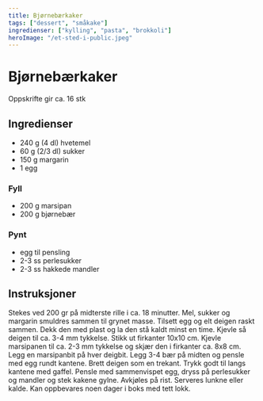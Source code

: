 ```yaml
---
title: Bjørnebærkaker
tags: ["dessert", "småkake"]
ingredienser: ["kylling", "pasta", "brokkoli"]
heroImage: "/et-sted-i-public.jpeg"
---
```


# Bjørnebærkaker

Oppskrifte gir ca. 16 stk

## Ingredienser

- 240 g (4 dl) hvetemel
- 60 g (2/3 dl) sukker
- 150 g margarin
- 1 egg

### Fyll

- 200 g marsipan
- 200 g bjørnebær

### Pynt

- egg til pensling
- 2-3 ss perlesukker
- 2-3 ss hakkede mandler

## Instruksjoner

Stekes ved 200 gr på midterste rille i ca. 18 minutter. Mel, sukker og margarin smuldres sammen til grynet masse. Tilsett egg og elt deigen raskt sammen. Dekk den med plast og la den stå kaldt minst en time. Kjevle så deigen til ca. 3-4 mm tykkelse. Stikk ut firkanter 10x10 cm. Kjevle marsipanen til ca. 2-3 mm tykkelse og skjær den i firkanter ca. 8x8 cm. Legg en marsipanbit på hver deigbit. Legg 3-4 bær på midten og pensle med egg rundt kantene. Brett deigen som en trekant. Trykk godt til langs kantene med gaffel. Pensle med sammenvispet egg, dryss på perlesukker og mandler og stek kakene gylne. Avkjøles på rist. Serveres lunkne eller kalde. Kan oppbevares noen dager i boks med tett lokk.
